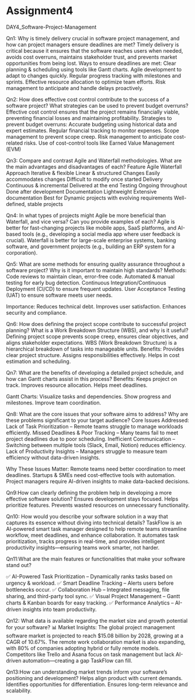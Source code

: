 # Assignment4
DAY4_Software-Project-Management

Qn1: Why is timely delivery crucial in software project management, and how can project managers ensure deadlines are met?
Timely delivery is critical because it ensures that the software reaches users when needed, avoids cost overruns, maintains stakeholder trust, and prevents market opportunities from being lost.
Ways to ensure deadlines are met:
Clear planning & scheduling using tools like Gantt charts.
Agile development to adapt to changes quickly.
Regular progress tracking with milestones and sprints.
Effective resource allocation to optimize team efforts.
Risk management to anticipate and handle delays proactively.

Qn2: How does effective cost control contribute to the success of a software project? What strategies can be used to prevent budget overruns?
Effective cost control ensures that the project remains financially viable, preventing financial losses and maintaining profitability.
Strategies to prevent budget overruns:
Accurate budgeting using historical data and expert estimates.
Regular financial tracking to monitor expenses.
Scope management to prevent scope creep.
Risk management to anticipate cost-related risks.
Use of cost-control tools like Earned Value Management (EVM)

Qn3: Compare and contrast Agile and Waterfall methodologies. What are the main advantages and disadvantages of each?
Feature	         Agile	                                        Waterfall
Approach	       Iterative & flexible	                          Linear & structured
Changes	         Easily accommodates changes	                  Difficult to modify once started
Delivery       	 Continuous & incremental	                      Delivered at the end
Testing	         Ongoing throughout	                            Done after development
Documentation	   Lightweight	                                  Extensive documentation
Best for	       Dynamic projects with evolving requirements	  Well-defined, stable projects

Qn4: In what types of projects might Agile be more beneficial than Waterfall, and vice versa? Can you provide examples of each?
Agile is better for fast-changing projects like mobile apps, SaaS platforms, and AI-based tools (e.g., developing a social media app where user feedback is crucial).
Waterfall is better for large-scale enterprise systems, banking software, and government projects (e.g., building an ERP system for a corporation).

Qn5: What are some methods for ensuring quality assurance throughout a software project? Why is it important to maintain high standards?
Methods:
Code reviews to maintain clean, error-free code.
Automated & manual testing for early bug detection.
Continuous Integration/Continuous Deployment (CI/CD) to ensure frequent updates.
User Acceptance Testing (UAT) to ensure software meets user needs.

Importance:
Reduces technical debt.
Improves user satisfaction.
Enhances security and compliance.

Qn6: How does defining the project scope contribute to successful project planning? What is a Work Breakdown Structure (WBS), and why is it useful?
Defining project scope prevents scope creep, ensures clear objectives, and aligns stakeholder expectations.
WBS (Work Breakdown Structure) is a hierarchical breakdown of tasks into manageable units.
Benefits:
Provides clear project structure.
Assigns responsibilities effectively.
Helps in cost estimation and scheduling.

Qn7: What are the benefits of developing a detailed project schedule, and how can Gantt charts assist in this process?
Benefits:
Keeps project on track.
Improves resource allocation.
Helps meet deadlines.

Gantt Charts:
Visualize tasks and dependencies.
Show progress and milestones.
Improve team coordination.

Qn8: What are the core issues that your software aims to address? Why are these problems significant to your target audience?
Core Issues Addressed:
Lack of Task Prioritization – Remote teams struggle to manage workloads efficiently.
Missed Deadlines & Poor Tracking – Many teams fail to meet project deadlines due to poor scheduling.
Inefficient Communication – Switching between multiple tools (Slack, Email, Notion) reduces efficiency.
Lack of Productivity Insights – Managers struggle to measure team efficiency without data-driven insights.

Why These Issues Matter:
Remote teams need better coordination to meet deadlines.
Startups & SMEs need cost-effective tools with automation.
Project managers require AI-driven insights to make data-backed decisions.

Qn9:How can clearly defining the problem help in developing a more effective software solution?
Ensures development stays focused.
Helps prioritize features.
Prevents wasted resources on unnecessary functionality.

Qn10: How would you describe your software solution in a way that captures its essence without diving into technical details?
TaskFlow is an AI-powered smart task manager designed to help remote teams streamline workflow, meet deadlines, and enhance collaboration. It automates task prioritization, tracks progress in real-time, and provides intelligent productivity insights—ensuring teams work smarter, not harder.

Qn11:What are the main features or functionalities that make your software stand out?

✅ AI-Powered Task Prioritization – Dynamically ranks tasks based on urgency & workload.
✅ Smart Deadline Tracking – Alerts users before bottlenecks occur.
✅ Collaboration Hub – Integrated messaging, file sharing, and third-party tool sync.
✅ Visual Project Management – Gantt charts & Kanban boards for easy tracking.
✅ Performance Analytics – AI-driven insights into team productivity.

Qn12: What data is available regarding the market size and growth potential for your software?
📊 Market Insights:
The global project management software market is projected to reach $15.08 billion by 2028, growing at a CAGR of 10.67%.
The remote work collaboration market is also expanding, with 80% of companies adopting hybrid or fully remote models.
Competitors like Trello and Asana focus on task management but lack AI-driven automation—creating a gap TaskFlow can fill.

Qn13:How can understanding market trends inform your software’s positioning and development?
Helps align product with current demands.
Identifies opportunities for differentiation.
Ensures long-term relevance and scalability.
